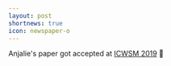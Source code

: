 ```yaml
---
layout: post
shortnews: true
icon: newspaper-o
---
```

Anjalie's paper got accepted at <a href="https://www.icwsm.org/2019/index.php">ICWSM 2019</a> 🎉